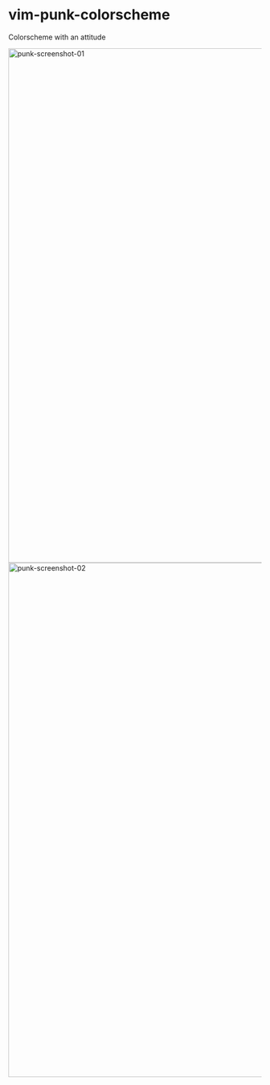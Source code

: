 # vim-punk-colorscheme

Colorscheme with an attitude

<img width="1024" alt="punk-screenshot-01" src="https://user-images.githubusercontent.com/8494120/137645470-099b7822-9fbf-4816-a2df-cd06813c1a00.png">
<img width="1024" alt="punk-screenshot-02" src="https://user-images.githubusercontent.com/8494120/137645471-3b36f143-2dfe-4766-9d6d-52dc886437cb.png">

